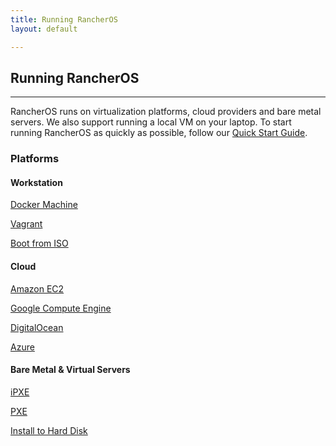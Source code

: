 ```yaml
---
title: Running RancherOS
layout: default

---
```


## Running RancherOS
---

RancherOS runs on virtualization platforms, cloud providers and bare metal servers. We also support running a local VM on your laptop. To start running RancherOS as quickly as possible, follow our [Quick Start Guide]({{site.baseurl}}/docs/quick-start-guide/).

### Platforms 

#### Workstation

[Docker Machine]({{site.baseurl}}/docs/running-rancheros/workstation/docker-machine) 

[Vagrant]({{site.baseurl}}/docs/running-rancheros/workstation/vagrant) 

[Boot from ISO]({{site.baseurl}}/docs/running-rancheros/workstation/boot-from-iso) 


#### Cloud

[Amazon EC2]({{site.baseurl}}/docs/running-rancheros/cloud/aws) 

[Google Compute Engine]({{site.baseurl}}/docs/running-rancheros/cloud/gce) 

[DigitalOcean]({{site.baseurl}}/docs/running-rancheros/cloud/do)

[Azure]({{site.baseurl}}/docs/running-rancheros/cloud/azure)

#### Bare Metal & Virtual Servers

[iPXE]({{site.baseurl}}/docs/running-rancheros/server/ipxe)

[PXE]({{site.baseurl}}/docs/running-rancheros/server/pxe)

[Install to Hard Disk]({{site.baseurl}}/docs/running-rancheros/server/install-to-disk)

<br>
